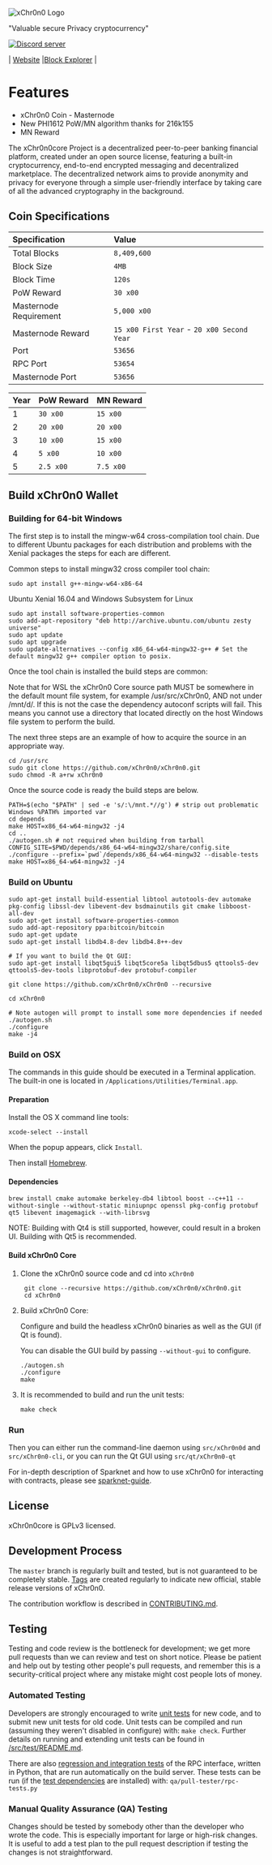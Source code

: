 ![xChr0n0 Logo](https://xChr0n0.io/images/logo_at_readme.png)

"Valuable secure Privacy cryptocurrency"

<a href="https://discord.gg/uDmpSHx"><img src="https://discordapp.com/api/guilds/398369914760593419/embed.png" alt="Discord server" /></a>


| [Website](https://xChr0n0.io) |[Block Explorer](https://explorer.xChr0n0.io/) |

Features
=============

* xChr0n0 Coin - Masternode
* New PHI1612 PoW/MN algorithm thanks for 216k155
* MN Reward


The xChr0n0core Project is a decentralized peer-to-peer banking financial platform, created under an open source license, featuring a built-in cryptocurrency, end-to-end encrypted messaging and decentralized marketplace. The decentralized network aims to provide anonymity and privacy for everyone through a simple user-friendly interface by taking care of all the advanced cryptography in the background.

## Coin Specifications

| Specification | Value |
|:-----------|:-----------|
| Total Blocks | `8,409,600` |
| Block Size | `4MB` |
| Block Time | `120s` |
| PoW Reward | `30 x00` |
| Masternode Requirement | `5,000 x00` |
| Masternode Reward | `15 x00 First Year` - `20 x00 Second Year` |
| Port | `53656` |
| RPC Port | `53654` |
| Masternode Port | `53656` |




| Year | PoW Reward | MN Reward |
|:-----------|:-----------|:-----------|
| 1 | `30 x00` | `15 x00` |
| 2 | `20 x00` | `20 x00` |
| 3 | `10 x00` | `15 x00` |
| 4 | `5 x00` | `10 x00` |
| 5 | `2.5 x00` | `7.5 x00` |



Build xChr0n0 Wallet
----------

### Building for 64-bit Windows

The first step is to install the mingw-w64 cross-compilation tool chain. Due to different Ubuntu packages for each distribution and problems with the Xenial packages the steps for each are different.

Common steps to install mingw32 cross compiler tool chain:

    sudo apt install g++-mingw-w64-x86-64
    
Ubuntu Xenial 16.04 and Windows Subsystem for Linux

    sudo apt install software-properties-common
    sudo add-apt-repository "deb http://archive.ubuntu.com/ubuntu zesty universe"
    sudo apt update
    sudo apt upgrade
    sudo update-alternatives --config x86_64-w64-mingw32-g++ # Set the default mingw32 g++ compiler option to posix.
    
Once the tool chain is installed the build steps are common:

Note that for WSL the xChr0n0 Core source path MUST be somewhere in the default mount file system, for example /usr/src/xChr0n0, AND not under /mnt/d/. If this is not the case the dependency autoconf scripts will fail. This means you cannot use a directory that located directly on the host Windows file system to perform the build.

The next three steps are an example of how to acquire the source in an appropriate way.

    cd /usr/src
    sudo git clone https://github.com/xChr0n0/xChr0n0.git
    sudo chmod -R a+rw xChr0n0
    
Once the source code is ready the build steps are below.

    PATH=$(echo "$PATH" | sed -e 's/:\/mnt.*//g') # strip out problematic Windows %PATH% imported var
    cd depends
    make HOST=x86_64-w64-mingw32 -j4
    cd ..
    ./autogen.sh # not required when building from tarball
    CONFIG_SITE=$PWD/depends/x86_64-w64-mingw32/share/config.site 
    ./configure --prefix=`pwd`/depends/x86_64-w64-mingw32 --disable-tests
    make HOST=x86_64-w64-mingw32 -j4

### Build on Ubuntu

    sudo apt-get install build-essential libtool autotools-dev automake pkg-config libssl-dev libevent-dev bsdmainutils git cmake libboost-all-dev
    sudo apt-get install software-properties-common
    sudo add-apt-repository ppa:bitcoin/bitcoin
    sudo apt-get update
    sudo apt-get install libdb4.8-dev libdb4.8++-dev

    # If you want to build the Qt GUI:
    sudo apt-get install libqt5gui5 libqt5core5a libqt5dbus5 qttools5-dev qttools5-dev-tools libprotobuf-dev protobuf-compiler

    git clone https://github.com/xChr0n0/xChr0n0 --recursive
    
    cd xChr0n0

    # Note autogen will prompt to install some more dependencies if needed
    ./autogen.sh
    ./configure 
    make -j4

### Build on OSX

The commands in this guide should be executed in a Terminal application.
The built-in one is located in `/Applications/Utilities/Terminal.app`.

#### Preparation

Install the OS X command line tools:

`xcode-select --install`

When the popup appears, click `Install`.

Then install [Homebrew](https://brew.sh).

#### Dependencies

    brew install cmake automake berkeley-db4 libtool boost --c++11 --without-single --without-static miniupnpc openssl pkg-config protobuf qt5 libevent imagemagick --with-librsvg

NOTE: Building with Qt4 is still supported, however, could result in a broken UI. Building with Qt5 is recommended.

#### Build xChr0n0 Core

1. Clone the xChr0n0 source code and cd into `xChr0n0`

        git clone --recursive https://github.com/xChr0n0/xChr0n0.git
        cd xChr0n0

2.  Build xChr0n0 Core:

    Configure and build the headless xChr0n0 binaries as well as the GUI (if Qt is found).

    You can disable the GUI build by passing `--without-gui` to configure.

        ./autogen.sh
        ./configure
        make

3.  It is recommended to build and run the unit tests:

        make check

### Run

Then you can either run the command-line daemon using `src/xChr0n0d` and `src/xChr0n0-cli`, or you can run the Qt GUI using `src/qt/xChr0n0-qt`

For in-depth description of Sparknet and how to use xChr0n0 for interacting with contracts, please see [sparknet-guide](doc/sparknet-guide.md).

License
-------

xChr0n0core is GPLv3 licensed.

Development Process
-------------------

The `master` branch is regularly built and tested, but is not guaranteed to be
completely stable. [Tags](https://github.com/xChr0n0/xChr0n0/tags) are created
regularly to indicate new official, stable release versions of xChr0n0.

The contribution workflow is described in [CONTRIBUTING.md](CONTRIBUTING.md).


Testing
-------

Testing and code review is the bottleneck for development; we get more pull
requests than we can review and test on short notice. Please be patient and help out by testing
other people's pull requests, and remember this is a security-critical project where any mistake might cost people
lots of money.

### Automated Testing

Developers are strongly encouraged to write [unit tests](src/test/README.md) for new code, and to
submit new unit tests for old code. Unit tests can be compiled and run
(assuming they weren't disabled in configure) with: `make check`. Further details on running
and extending unit tests can be found in [/src/test/README.md](/src/test/README.md).

There are also [regression and integration tests](/qa) of the RPC interface, written
in Python, that are run automatically on the build server.
These tests can be run (if the [test dependencies](/qa) are installed) with: `qa/pull-tester/rpc-tests.py`

### Manual Quality Assurance (QA) Testing

Changes should be tested by somebody other than the developer who wrote the
code. This is especially important for large or high-risk changes. It is useful
to add a test plan to the pull request description if testing the changes is
not straightforward.
